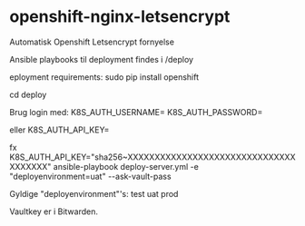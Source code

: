# openshift-nginx-letsencrypt

Automatisk Openshift Letsencrypt fornyelse

Ansible playbooks til deployment findes i /deploy

eployment requirements:
sudo pip install openshift

cd deploy

Brug login med:
K8S_AUTH_USERNAME=
K8S_AUTH_PASSWORD=

eller
K8S_AUTH_API_KEY=

fx
K8S_AUTH_API_KEY="sha256~XXXXXXXXXXXXXXXXXXXXXXXXXXXXXXXXXXXXXX" ansible-playbook deploy-server.yml -e "deployenvironment=uat" --ask-vault-pass

Gyldige "deployenvironment"'s:
test
uat
prod

Vaultkey er i Bitwarden.

